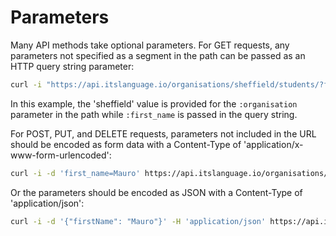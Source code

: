 # Parameters

Many API methods take optional parameters. For GET requests, any parameters not
specified as a segment in the path can be passed as an HTTP query string
parameter:

```bash
curl -i "https://api.itslanguage.io/organisations/sheffield/students/?first_name=mauro"
```

In this example, the 'sheffield' value is provided for the `:organisation`
parameter in the path while `:first_name` is passed in the query
string.

For POST, PUT, and DELETE requests, parameters not included in the URL should
be encoded as form data with a Content-Type of 'application/x-www-form-urlencoded':

```bash
curl -i -d 'first_name=Mauro' https://api.itslanguage.io/organisations/sheffield/students
```

Or the parameters should be encoded as JSON with a Content-Type of 'application/json':

```bash
curl -i -d '{"firstName": "Mauro"}' -H 'application/json' https://api.itslanguage.io/organisations/sheffield/students
```
